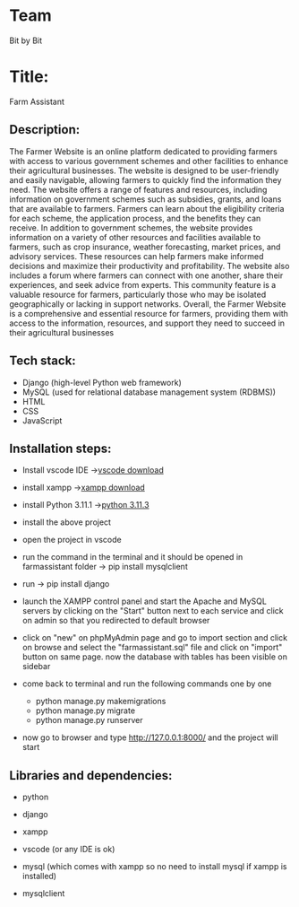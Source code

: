 # Team
Bit by Bit

# Title:
Farm Assistant


## Description:
The Farmer Website is an online platform dedicated to providing farmers with access to various government schemes and other facilities to enhance their agricultural businesses. The website is designed to be user-friendly and easily navigable, allowing farmers to quickly find the information they need.
The website offers a range of features and resources, including information on government schemes such as subsidies, grants, and loans that are available to farmers. Farmers can learn about the eligibility criteria for each scheme, the application process, and the benefits they can receive.
In addition to government schemes, the website provides information on a variety of other resources and facilities available to farmers, such as crop insurance, weather forecasting, market prices, and advisory services. These resources can help farmers make informed decisions and maximize their productivity and profitability.
The website also includes a forum where farmers can connect with one another, share their experiences, and seek advice from experts. This community feature is a valuable resource for farmers, particularly those who may be isolated geographically or lacking in support networks.
Overall, the Farmer Website is a comprehensive and essential resource for farmers, providing them with access to the information, resources, and support they need to succeed in their agricultural businesses


## Tech stack:
* Django (high-level Python web framework)
* MySQL (used for relational database management system (RDBMS))
* HTML
* CSS
* JavaScript

## Installation steps:

* Install vscode IDE    ->[vscode download](https://code.visualstudio.com/Download)

* install xampp   ->[xampp download](https://downloads.sourceforge.net/project/xampp/XAMPP%20Windows/7.3.33/xampp-portable-windows-x64-7.3.33-0-VC15-installer.exe?ts=gAAAAABjdOY_mJ1ufb-T1DCTb9nWaH84b2ittwQDhlvUyYzGnV-lnyyP9Y4CJBAp1eUHbykLNF5EvzKA5V2jYQUAUPTK5Ia7qg%3D%3D&use_mirror=onboardcloud&r=)

* install Python 3.11.1  ->[python 3.11.3](https://www.python.org/downloads/)

* install the above project

* open the project in vscode

* run the command in the terminal and it should be opened in farmassistant folder -> pip install mysqlclient

* run -> pip install django 

* launch the XAMPP control panel and start the Apache and MySQL servers by clicking on the "Start" button next to each service and click on admin so that you redirected to default browser

* click on "new" on phpMyAdmin page and go to import section and click on browse and select the "farmassistant.sql" file and click on "import" button on same page. now the database with tables has been visible on sidebar

* come back to terminal and run the following commands one by one
   * python manage.py makemigrations
   * python manage.py migrate
   * python manage.py runserver

* now go to browser and type http://127.0.0.1:8000/ and the project will start


## Libraries and dependencies:
* python

* django

* xampp 

* vscode (or any IDE is ok)

* mysql (which comes with xampp so no need to install mysql if xampp is installed)

* mysqlclient